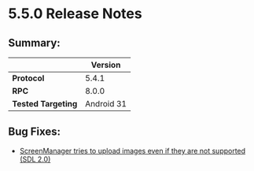# 5.5.0 Release Notes

## Summary:
||Version|
|--|--|
| **Protocol** | 5.4.1
| **RPC** | 8.0.0
| **Tested Targeting** | Android 31

## Bug Fixes:

- [ScreenManager tries to upload images even if they are not supported (SDL 2.0)](https://github.com/smartdevicelink/sdl_java_suite/issues/1738)

